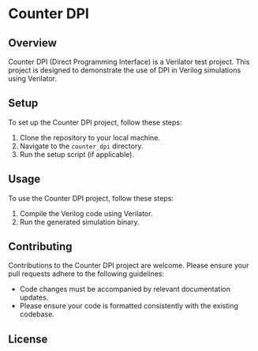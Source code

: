 # Counter DPI

## Overview

Counter DPI (Direct Programming Interface) is a Verilator test project. This project is designed to demonstrate the use of DPI in Verilog simulations using Verilator.

## Setup

To set up the Counter DPI project, follow these steps:

1. Clone the repository to your local machine.
2. Navigate to the `counter_dpi` directory.
3. Run the setup script (if applicable).

## Usage

To use the Counter DPI project, follow these steps:

1. Compile the Verilog code using Verilator.
2. Run the generated simulation binary.

## Contributing

Contributions to the Counter DPI project are welcome. Please ensure your pull requests adhere to the following guidelines:

- Code changes must be accompanied by relevant documentation updates.
- Please ensure your code is formatted consistently with the existing codebase.

## License


